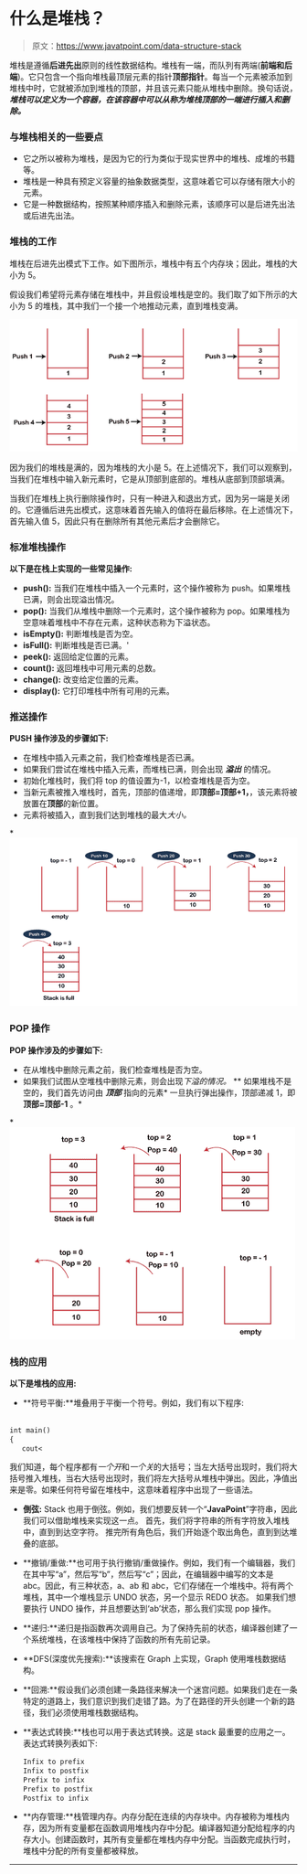 # 什么是堆栈？

> 原文：<https://www.javatpoint.com/data-structure-stack>

堆栈是遵循**后进先出**原则的线性数据结构。堆栈有一端，而队列有两端(**前端和后端**)。它只包含一个指向堆栈最顶层元素的指针**顶部指针**。每当一个元素被添加到堆栈中时，它就被添加到堆栈的顶部，并且该元素只能从堆栈中删除。换句话说， ***堆栈可以定义为一个容器，在该容器中可以从称为堆栈顶部的一端进行插入和删除。***

### 与堆栈相关的一些要点

*   它之所以被称为堆栈，是因为它的行为类似于现实世界中的堆栈、成堆的书籍等。
*   堆栈是一种具有预定义容量的抽象数据类型，这意味着它可以存储有限大小的元素。
*   它是一种数据结构，按照某种顺序插入和删除元素，该顺序可以是后进先出法或后进先出法。

### 堆栈的工作

堆栈在后进先出模式下工作。如下图所示，堆栈中有五个内存块；因此，堆栈的大小为 5。

假设我们希望将元素存储在堆栈中，并且假设堆栈是空的。我们取了如下所示的大小为 5 的堆栈，其中我们一个接一个地推动元素，直到堆栈变满。

![DS Stack Introduction](img/68161ea8f494629f3d9c9dabe45b2f2f.png)

因为我们的堆栈是满的，因为堆栈的大小是 5。在上述情况下，我们可以观察到，当我们在堆栈中输入新元素时，它是从顶部到底部的。堆栈从底部到顶部填满。

当我们在堆栈上执行删除操作时，只有一种进入和退出方式，因为另一端是关闭的。它遵循后进先出模式，这意味着首先输入的值将在最后移除。在上述情况下，首先输入值 5，因此只有在删除所有其他元素后才会删除它。

### 标准堆栈操作

**以下是在栈上实现的一些常见操作:**

*   **push():** 当我们在堆栈中插入一个元素时，这个操作被称为 push。如果堆栈已满，则会出现溢出情况。
*   **pop():** 当我们从堆栈中删除一个元素时，这个操作被称为 pop。如果堆栈为空意味着堆栈中不存在元素，这种状态称为下溢状态。
*   **isEmpty():** 判断堆栈是否为空。
*   **isFull():** 判断堆栈是否已满。'
*   **peek():** 返回给定位置的元素。
*   **count():** 返回堆栈中可用元素的总数。
*   **change():** 改变给定位置的元素。
*   **display():** 它打印堆栈中所有可用的元素。

### 推送操作

**PUSH 操作涉及的步骤如下:**

*   在堆栈中插入元素之前，我们检查堆栈是否已满。
*   如果我们尝试在堆栈中插入元素，而堆栈已满，则会出现 ***溢出*** 的情况。
*   初始化堆栈时，我们将 top 的值设置为-1，以检查堆栈是否为空。
*   当新元素被推入堆栈时，首先，顶部的值递增，即**顶部=顶部+1，**，该元素将被放置在**顶部**的新位置。
*   元素将被插入，直到我们达到堆栈的最大*大小。*

*![DS Stack Introduction](img/21c1a3a026a8f03bb8cd065c98405545.png)

### POP 操作

**POP 操作涉及的步骤如下:**

*   在从堆栈中删除元素之前，我们检查堆栈是否为空。
*   如果我们试图从空堆栈中删除元素，则会出现*下溢的情况。*
**   如果堆栈不是空的，我们首先访问由 ***顶部*** 指向的元素*   一旦执行弹出操作，顶部递减 1，即**顶部=顶部-1** 。*

*![DS Stack Introduction](img/bb3e8f69e68e58e7270f4a627916232c.png)

### 栈的应用

**以下是堆栈的应用:**

*   **符号平衡:**堆叠用于平衡一个符号。例如，我们有以下程序:

```

int main()
{
   cout<
```

我们知道，每个程序都有*一个开*和*一个关*的大括号；当左大括号出现时，我们将大括号推入堆栈，当右大括号出现时，我们将左大括号从堆栈中弹出。因此，净值出来是零。如果任何符号留在堆栈中，这意味着程序中出现了一些语法。

*   **倒弦:** Stack 也用于倒弦。例如，我们想要反转一个“**JavaPoint**”字符串，因此我们可以借助堆栈来实现这一点。
    首先，我们将字符串的所有字符放入堆栈中，直到到达空字符。
    推完所有角色后，我们开始逐个取出角色，直到到达堆叠的底部。
*   **撤销/重做:**也可用于执行撤销/重做操作。例如，我们有一个编辑器，我们在其中写“a”，然后写“b”，然后写“c”；因此，在编辑器中编写的文本是 abc。因此，有三种状态，a、ab 和 abc，它们存储在一个堆栈中。将有两个堆栈，其中一个堆栈显示 UNDO 状态，另一个显示 REDO 状态。
    如果我们想要执行 UNDO 操作，并且想要达到‘ab’状态，那么我们实现 pop 操作。
*   **递归:**递归是指函数再次调用自己。为了保持先前的状态，编译器创建了一个系统堆栈，在该堆栈中保持了函数的所有先前记录。
*   **DFS(深度优先搜索):**该搜索在 Graph 上实现，Graph 使用堆栈数据结构。
*   **回溯:**假设我们必须创建一条路径来解决一个迷宫问题。如果我们走在一条特定的道路上，我们意识到我们走错了路。为了在路径的开头创建一个新的路径，我们必须使用堆栈数据结构。
*   **表达式转换:**栈也可以用于表达式转换。这是 stack 最重要的应用之一。表达式转换列表如下:

    ```
    Infix to prefix
    Infix to postfix
    Prefix to infix
    Prefix to postfix
    Postfix to infix
    ```

*   **内存管理:**栈管理内存。内存分配在连续的内存块中。内存被称为堆栈内存，因为所有变量都在函数调用堆栈内存中分配。编译器知道分配给程序的内存大小。创建函数时，其所有变量都在堆栈内存中分配。当函数完成执行时，堆栈中分配的所有变量都被释放。

* * ***